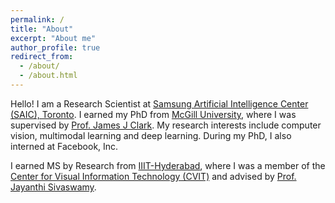 ```yaml
---
permalink: /
title: "About"
excerpt: "About me"
author_profile: true
redirect_from: 
  - /about/
  - /about.html
---
```


Hello!
I am a Research Scientist at [Samsung Artificial Intelligence Center (SAIC), Toronto](https://research.samsung.com/aicenter_toronto).
I earned my PhD from [McGill University](https://www.mcgill.ca/), where I was supervised by [Prof. James J Clark](http://www.cim.mcgill.ca/~clark/).
My research interests include computer vision, multimodal learning and deep learning.
During my PhD, I also interned at Facebook, Inc.

I earned MS by Research from [IIIT-Hyderabad](https://www.iiit.ac.in/), where I was a member of the [Center for Visual Information Technology (CVIT)](https://cvit.iiit.ac.in/) and advised by [Prof. Jayanthi Sivaswamy](https://www.iiit.ac.in/people/faculty/jsivaswamy/). 
